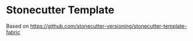 # Stonecutter Template

Based on https://github.com/stonecutter-versioning/stonecutter-template-fabric